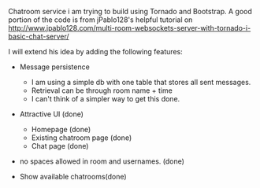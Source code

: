 Chatroom service i am trying to build using Tornado and Bootstrap. A good portion of the code is from jPablo128's helpful tutorial on http://www.jpablo128.com/multi-room-websockets-server-with-tornado-i-basic-chat-server/ 

I will extend his idea by adding the following features:

- Message persistence
	- I am using a simple db with one table that stores all sent messages. 
	- Retrieval can be through room name + time
	- I can't think of a simpler way to get this done.
	

- Attractive UI (done)
	- Homepage (done)
	- Existing chatroom page (done)
	- Chat page (done)

- no spaces allowed in room and usernames. (done)

- Show available chatrooms(done)




